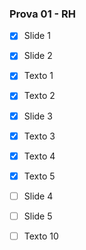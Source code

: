 
### Prova 01 - RH
- [x] Slide 1
- [x] Slide 2
- [x] Texto 1
- [x] Texto 2
- [x] Slide 3
- [x] Texto 3
- [x] Texto 4
- [x] Texto 5
- [ ] Slide 4
- [ ] Slide 5
- [ ] Texto 10



